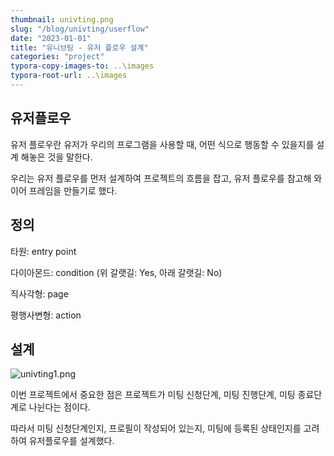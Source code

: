 ```yaml
---
thumbnail: univting.png
slug: "/blog/univting/userflow"
date: "2023-01-01"
title: "유니브팅 - 유저 플로우 설계"
categories: "project"
typora-copy-images-to: ..\images
typora-root-url: ..\images
---
```


## 유저플로우

유저 플로우란 유저가 우리의 프로그램을 사용할 때, 어떤 식으로 행동할 수 있을지를 설계 해놓은 것을 말한다.

우리는 유저 플로우를 먼저 설계하여 프로젝트의 흐름을 잡고, 유저 플로우를 참고해 와이어 프레임을 만들기로 했다.

## 정의

타원: entry point

다이아몬드: condition (위 갈랫길: Yes, 아래 갈랫길: No)

직사각형: page

평행사변형: action

## 설계

![univting1.png](../images/univting1.png)

이번 프로젝트에서 중요한 점은 프로젝트가 미팅 신청단계, 미팅 진행단계, 미팅 종료단계로 나뉜다는 점이다.

따라서 미팅 신청단계인지, 프로필이 작성되어 있는지, 미팅에 등록된 상태인지를 고려하여 유저플로우를 설계했다.
